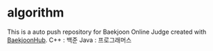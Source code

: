 # algorithm
This is a auto push repository for Baekjoon Online Judge created with [BaekjoonHub](https://github.com/BaekjoonHub/BaekjoonHub).
C++ : 백준
Java : 프로그래머스
